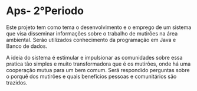 # Aps- 2°Periodo
Este projeto tem como tema o desenvolvimento e o emprego de um sistema que visa disseminar informações sobre o trabalho de mutirões na área ambiental. Serão utilizados conhecimento da programação em Java e Banco de dados.

A ideia do sistema é estimular e impulsionar as comunidades sobre essa pratica tão simples e muito transformadora que é os mutirões, onde há uma cooperação mutua para um bem comum. Será respondido perguntas sobre o porquê dos mutirões e quais benefícios pessoas e comunitários são trazidos.
